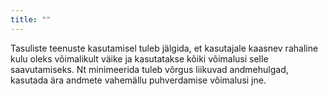 ```yaml
---
title: ""
---
```

Tasuliste teenuste kasutamisel tuleb jälgida, et kasutajale kaasnev rahaline
kulu oleks võimalikult väike ja kasutatakse kõiki võimalusi selle saavutamiseks.
Nt minimeerida tuleb võrgus liikuvad andmehulgad, kasutada ära andmete vahemällu
puhverdamise võimalusi jne.

